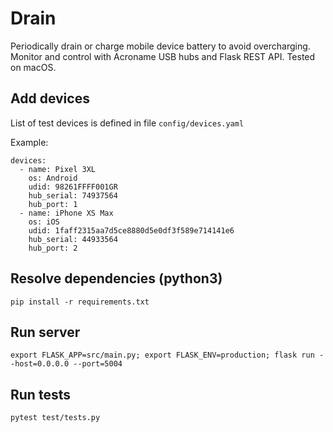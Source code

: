# Drain
Periodically drain or charge mobile device battery to avoid overcharging. 
Monitor and control with Acroname USB hubs and Flask REST API. Tested on macOS.


## Add devices
List of test devices is defined in file `config/devices.yaml`

Example:
```
devices:
  - name: Pixel 3XL
    os: Android
    udid: 98261FFFF001GR
    hub_serial: 74937564
    hub_port: 1
  - name: iPhone XS Max
    os: iOS
    udid: 1faff2315aa7d5ce8880d5e0df3f589e714141e6
    hub_serial: 44933564
    hub_port: 2
```
## Resolve dependencies (python3)
```
pip install -r requirements.txt
```

## Run server
```
export FLASK_APP=src/main.py; export FLASK_ENV=production; flask run --host=0.0.0.0 --port=5004
```

## Run tests
```
pytest test/tests.py
```